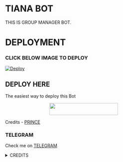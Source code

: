 # TIANA BOT
THIS IS GROUP MANAGER BOT.
# DEPLOYMENT
### CLICK BELOW IMAGE TO DEPLOY
[![Deploy](https://telegra.ph/file/cf4f149e4c7992f0f07aa.jpg)](https://heroku.com/deploy?template=https://github.com/prince301102/tianabot.git)

## DEPLOY HERE 

The easiest way to deploy this Bot

<p align="center"><a href="https://heroku.com/deploy?template=https://github.com/prince301102/TianaBot"> <img src="https://img.shields.io/badge/Deploy%20To%20Heroku-black?style=for-the-badge&logo=heroku" width="220" height="38.45"/></a></p>

Credits - [PRINCE](https://t.me/Prince_3011)

### TELEGRAM
Check me on [TELEGRAM](https://t.me/TIANA_PRINCE_BOT)

<details>
<summary> CREDITS </summary>
<h3> PRINCE </h3>
</details>
